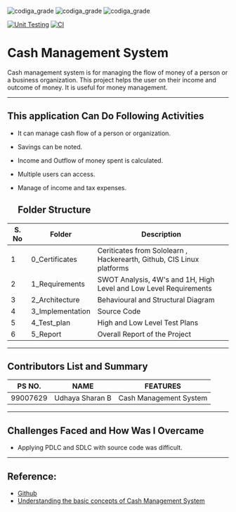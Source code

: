 ![codiga_grade](https://api.codiga.io/project/31046/score/svg)
![codiga_grade](https://api.codiga.io/project/31046/status/svg)
![codiga_grade](https://app.codiga.io/public/project/31046/M1_Projectgoal_util/dashboard)

[![Unit Testing](https://github.com/Sharan-1010/M1_Projectgoal_util/actions/workflows/unittest.yml/badge.svg)](https://github.com/Sharan-1010/M1_Projectgoal_util/actions/workflows/unittest.yml)
[![CI](https://github.com/Sharan-1010/M1_Projectgoal_util/actions/workflows/cppcheck.yml/badge.svg)](https://github.com/Sharan-1010/M1_Projectgoal_util/actions/workflows/cppcheck.yml)
# Cash Management System
  Cash management system is for managing the flow of money of a person or a business organization. This project helps the user on their income and outcome of money. It is useful for money management.
   ___
   ## This application Can Do Following Activities
   

 - It can manage cash flow of a person or organization.
 - Savings can be noted.
 - Income and Outflow of money spent is calculated.
 - Multiple users can access.
 - Manage of income and tax expenses.

   ## Folder Structure
|  S. No | Folder | Description |
| --  |--|--|
|1 |0_Certificates|Ceriticates from Sololearn , Hackerearth, Github, CIS Linux platforms|
  |2 |1_Requirements|SWOT Analysis, 4W's and 1H, High Level and Low Level Requirements |
   |3|2_Architecture|Behavioural and Structural Diagram |
   |4|3_Implementation|Source Code|
   |5|4_Test_plan|High and Low Level Test Plans|
   |6|5_Report|Overall Report of the Project|
   ___
   
   ## Contributors List and Summary
   |PS NO.|NAME|FEATURES|
   |--|--|--| 
   |99007629|Udhaya Sharan B|Cash Management System|
   ___
   ## Challenges Faced and How Was I Overcame
   

 - Applying PDLC and SDLC with source code was difficult.
  ___
  ## Reference:
  

 -  [Github](https://docs.github.com/en/actions/learn-github-actions/understanding-github-actions)
 - [Understanding the basic concepts of Cash Management System](https://www.investopedia.com/personal-finance-4427760)

